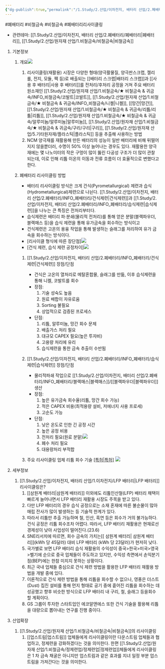 ```yaml
---
{"dg-publish":true,"permalink":"/1.Study/2.산업/이차전지, 배터리 산업/2.폐배터리/리사이클링/","created":"2024-11-20T21:02:27.588+09:00","updated":"2025-08-06T13:53:10.769+09:00"}
---
```


#폐배터리 #비철금속 #비철금속 #폐배터리리사이클링 


- 관련테마: [[1.Study/2.산업/이차전지, 배터리 산업/2.폐배터리/폐배터리\|폐배터리]], [[1.Study/2.산업/원자재 산업/1.비철금속/비철금속\|비철금속]]


1. 기본정보
	1. 개요![](https://i.imgur.com/wHOrRPw.png)

		1. 리사이클링(재활용) 시장은 다양한 형태(양극활물질, 양극판스크랩, 젤리롤, 전지, 모듈, 팩 등)로 배출되는 [[배터리 스크랩\|배터리 스크랩]]과 [[사용 후 배터리\|사용 후 배터리]]를 전처리/후처리 공정을 거쳐 주요 배터리 원소재인 [[1.Study/2.산업/원자재 산업/1.비철금속/★ 비철금속 & 귀금속/INFO_비철금속/코발트\|코발트]], [[1.Study/2.산업/원자재 산업/1.비철금속/★ 비철금속 & 귀금속/INFO_비철금속/니켈\|니켈]], [[망간\|망간]], [[1.Study/2.산업/원자재 산업/1.비철금속/★ 비철금속 & 귀금속/리튬/리튬\|리튬]], [[1.Study/2.산업/원자재 산업/1.비철금속/★ 비철금속 & 귀금속/알루미늄/알루미늄\|알루미늄]], [[1.Study/2.산업/원자재 산업/1.비철금속/★ 비철금속 & 귀금속/구리/구리\|구리]], [[1.Study/2.산업/원자재 산업/5.기타원자재/플라스틱\|플라스틱]] 등을 추출해 사용하는 방법
		2. NCM 양극재를 재활용해 만든 배터리의 성능이 일반 배터리에 비해 뒤떨어지지 않을뿐더러, 수명이 50% 이상 늘어나는 경우도 있다. 재활용한 양극재에는 몇 나노미터의 작은 구멍이 많이 뚫린 다공성 구조가 더 많이 관찰 되는데, 이로 인해 리튬 이온의 이동과 전류 흐름이 더 효율적으로 변했다고 한다.
		   
	2. 폐배터리 리사이클링 방법
	   - 배터리 리사이클링 방식은 크게 건식(Pyrometallurgical) 제련과 습식(Hydrometallurgical)제련으로 나뉜다. [[1.Study/2.산업/이차전지, 배터리 산업/2.폐배터리/INFO_폐배터리/건식제련\|건식제련]]과 [[1.Study/2.산업/이차전지, 배터리 산업/2.폐배터리/INFO_폐배터리/습식제련\|습식제련]]을 나누는 큰 특징은 전처리부터다. 
	   - 습식제련은 배터리 파∙분쇄(물리적 전처리)를 통해 얻은 분말(블랙파우더, 블랙매스 등)을 습식 제련을 통해 유가금속을 회수하는 방식이고
	   - 건식제련은 고온의 용융 작업을 통해 발생하는 슬래그를 처리하여 유가 금속을 회수하는 방식이다.
	   - [리사이클 형식에 따른 장단점]![](https://i.imgur.com/uMqHvtF.png)
	   - [건식 제련, 습식 제련 공정차이]![](https://i.imgur.com/fZ88RAB.png)
		1. [[1.Study/2.산업/이차전지, 배터리 산업/2.폐배터리/INFO_폐배터리/건식제련\|건식제련]] 장점/단점
			- 건식은 고온의 열처리로 메탈혼합물, 슬래그를 만듦, 이후 습식제련을 통해 니켈, 코발트를 회수
			- 장점:
				1) 기술 성숙도 높음
				2) 원료 배합이 자유로움
				3) Sorting 불필요
				4) 상업적으로 검증된 프로세스
			- 단점:
				1) 리튬, 알루미늄, 망간 회수 문제
				2) 배출가스 처리 필요
				3) 대규모 CAPEX 필요(높은 투자비)
				4) 고용량 처리에 유리
				5) 습식제련을 통한 금속 추출이 수반됨
		1. [[1.Study/2.산업/이차전지, 배터리 산업/2.폐배터리/INFO_폐배터리/습식제련\|습식제련]] 장점/단점
			- 물리적파쇄 작업으로 [[1.Study/2.산업/이차전지, 배터리 산업/2.폐배터리/INFO_폐배터리/블랙매스\|블랙매스]]/[[블랙파우더\|블랙파우더]] 생산
			- 장점:
				1) 높은 유가금속 회수율(리튬, 망간 회수 가능)
				2) 적은 CAPEX 비용(최적용량 설비, 저에너지 사용 프로세)
				3) 고순도 가능
			- 단점:
				1) 낮은 온도로 인한 긴 공정 시간
				2) 높은 공정 비용
				3) 전처리 필요(원료 분말)![](https://i.imgur.com/Z6ZtS6B.png)
				4) 폐수 처리 필요
				5) 대용량처리 부적합
				   
		1. 주요 리사이클링 업체 리튬 회수 기술 [[특허\|특허]](23.6)
			 ![](https://i.imgur.com/2cKhhUQ.png)

1. 세부정보
	1. [[1.Study/2.산업/이차전지, 배터리 산업/1.이차전지/LFP 배터리\|LFP 배터리]] 리사이클링은?
		1. [[삼원계 배터리\|삼원계 배터리]] 이외에도 리튬인산철(LFP) 배터리 채택이 빠르게 늘어나면서 LFP 배터리 재활용 시장도 주목을 받고 있다. 
		2. 다만 LFP 배터리의 경우 습식 공정으로는 소재 혼재에 따른 불순물이 많아 매립 잔사가 많이 발생하는 등 기술적 한계가 있다. 
		3. 따라서 리튬만 추출 가능하며 철, 인산, 흑연 등은 회수가 거의 불가능하다. 건식 공정은 리튬 회수조차 어렵다. 따라서, LFP 배터리 재활용은 현재로선 경제성이 낮아 사업성이 떨어진다.(23.6) 
		4. SNE리서치에 따르면, 회수 금속의 가치는[[ 삼원계 배터리\| 삼원계 배터리]](kWh 당 45달러) 대비 LFP 배터리 (kWh 당 23달러)가 현저히 낮다. 
		5. 국가별로 보면 LFP 배터리 습식 재활용의 수익성이 중국>한국>미국>영국>벨기에 순으로 중국 업체들이 주도하고 있지만, 수익성 측면에서 손익분기점(BEP)에는 한참 미치지 못하는 상황이다.
		6. 최근 국내 업체들 중심으로 건식 제련 방법을 활용한 LFP 배터리 재활용 방법을 개발 중에 있다. 
		7. 이론적으로 건식 제련 방법을 통해 리튬을 회수할 수 없으나, 영풍은 더스트(Dust) 집진 설비를 통해 먼지 형태로 공기 중에 흩어진 리튬을 회수하는 데 성공했고 향후 비슷한 방식으로 LFP 배터리 내 구리, 철, 슬래그 등을회수할 계획이다. 
		8. GS 그룹이 투자한 스타트업인 에코알앤에스 또한 건식 기술을 활용해 리튬을 대량으로 뽑아내는 연구를 진행 중이다.

1. 산업확장
	1. [[1.Study/2.산업/원자재 산업/1.비철금속/비철금속\|비철금속]]의 리사이클링
		1. [[업스트림\|업스트림]] 업체들에게 리사이클링이란 다운스트림 업체들과 협업하고, 정제련을 강화하겠다는 것을 의미한다. 한편 [[1.Study/2.산업/원자재 산업/1.비철금속/정제련업/정제련업\|정제련업]]체들에게 리사이클링은 1 차 금속 채굴은 아니지만 업스트림과 같은 효과를 지녀 일정 부분 업스트림을 가져간다는 것을 의미한다. 